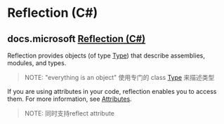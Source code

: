 # Reflection (C#)



## docs.microsoft [Reflection (C#)](https://docs.microsoft.com/en-us/dotnet/csharp/programming-guide/concepts/reflection)

Reflection provides objects (of type [Type](https://docs.microsoft.com/en-us/dotnet/api/system.type)) that describe assemblies, modules, and types.

> NOTE: "everything is an object" 使用专门的 class [Type](https://docs.microsoft.com/en-us/dotnet/api/system.type) 来描述类型

If you are using attributes in your code, reflection enables you to access them. For more information, see [Attributes](https://docs.microsoft.com/en-us/dotnet/standard/attributes/).

> NOTE: 同时支持reflect attribute

